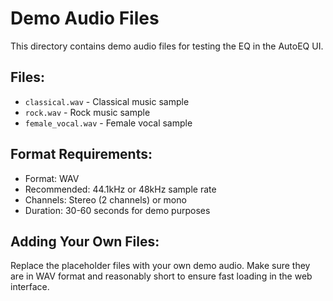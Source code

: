 # Demo Audio Files

This directory contains demo audio files for testing the EQ in the AutoEQ UI.

## Files:
- `classical.wav` - Classical music sample
- `rock.wav` - Rock music sample  
- `female_vocal.wav` - Female vocal sample

## Format Requirements:
- Format: WAV
- Recommended: 44.1kHz or 48kHz sample rate
- Channels: Stereo (2 channels) or mono
- Duration: 30-60 seconds for demo purposes

## Adding Your Own Files:
Replace the placeholder files with your own demo audio. Make sure they are in WAV format and reasonably short to ensure fast loading in the web interface.
